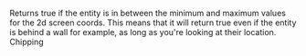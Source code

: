 Returns true if the entity is in between the minimum and maximum values for the 2d screen coords. 
This means that it will return true even if the entity is behind a wall for example, as long as you're looking at their location. 
Chipping